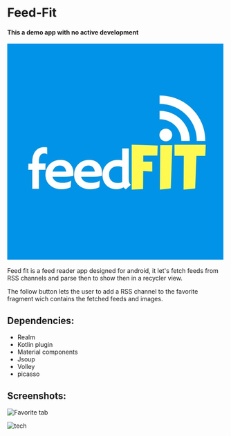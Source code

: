 # Feed-Fit
#### This a demo app with no active development

![](/app/src/main/res/mipmap-hdpi/icon.png)

Feed fit is a feed reader app designed for android, it let's fetch feeds from RSS channels and parse then to show then in a recycler view.

The follow button lets the user to add a RSS channel to the favorite fragment wich contains the fetched feeds and images.

## Dependencies:
  * Realm
  * Kotlin plugin
  * Material components
  * Jsoup
  * Volley
  * picasso
  
## Screenshots:

![Favorite tab](https://user-images.githubusercontent.com/16247840/48102405-766c2680-e1f0-11e8-894a-2361f7c9b79c.jpeg)

![tech](https://user-images.githubusercontent.com/16247840/48102443-9c91c680-e1f0-11e8-93c3-c866d88e42ba.jpeg)

